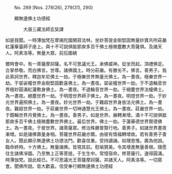 ﻿　　No. 289 [Nos. 278(26), 279(31), 290]

　　顯無邊佛土功德經

　　　　大唐三藏法師玄奘譯


如是我聞。一時薄伽梵在摩揭陀國閑寂法林。坐妙菩提金剛堅固無量妙寶共所莊嚴紅蓮華臺師子座上。與十不可說俱胝那庾多百千佛土極微塵數大菩薩俱。及諸天人。阿素洛等。無量大眾。前后圍繞

爾時會中。有一菩薩摩訶薩。名不可思議光王。承佛威神。從坐而起。頂禮佛足。合掌恭敬。而白佛言。世尊。諸佛國土。時分莊嚴。有勝劣不。佛言。善男子。我此索訶世界。釋迦牟尼佛土一劫。于極樂世界無量光佛土。為一晝夜。極樂世界一劫。于袈裟幢世界金剛堅固歡喜佛土。為一晝夜。袈裟幢世界一劫。于不退輪音世界極妙圓滿紅蓮敷身佛土。為一晝夜。不退輪音世界一劫。于絕塵世界法幢佛土。為一晝夜。絕塵世界一劫。于明燈世界師子佛土。為一晝夜。明燈世界一劫。于妙光世界遍照佛土。為一晝夜。妙光世界一劫。于難超世界身放法光佛土。為一晝夜。難超世界一劫。于莊嚴世界一切神通慧光王佛土。為一晝夜。莊嚴世界一劫。于鏡輪世界月覺佛土。為一晝夜。善男子。如是世界。展轉漸增。滿十不可說俱胝那庾多百千佛土極微塵數世界佛土。最后世界。佛土一劫。于蓮華德世界賢德佛土。為一晝夜。于彼世界。諸菩薩眾。修治殊勝普賢行地。善男子。如諸世界晝夜漸增。如是諸佛壽量身相。菩薩世界莊嚴亦爾。由彼有情福轉增故。若有善男子善女人。聞此顯示無邊佛土功德法門。歡喜信重。受持讀誦。如理思惟。廣為他說。臨命終時。十方佛土。無量諸佛。皆現其前。慰喻贊美。令其增進無量善根。隨愿往生諸佛凈國。乃至無上正等菩提。于生生中。常憶宿命。修菩薩行。速得圓滿。時薄伽梵。說此經已。不可思議光王菩薩摩訶薩。并諸天人。阿素洛等。一切眾會。聞佛所說。皆大歡喜。信受奉行顯無邊佛土功德經
